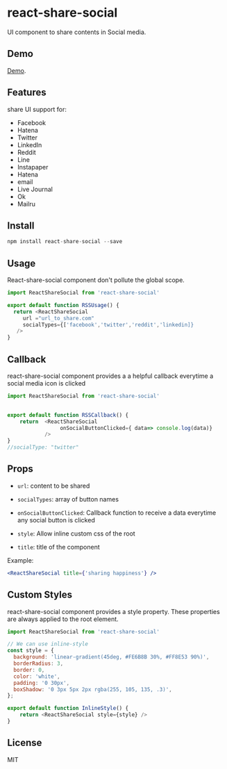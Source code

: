 # react-share-social

UI component to share contents in Social media.


## Demo

[Demo](https://react-share-social.github.io/react-share-social/).


## Features

share UI support for:
  - Facebook
  - Hatena
  - Twitter 
  - LinkedIn 
  - Reddit 
  - Line 
  - Instapaper
  - Hatena
  - email  
  - Live Journal
  - Ok
  - Mailru

  
## Install

```js
npm install react-share-social --save
``` 
## Usage

React-share-social component don't pollute the global scope.

```js
import ReactShareSocial from 'react-share-social' 

export default function RSSUsage() {
  return <ReactShareSocial 
     url ="url_to_share.com"
     socialTypes={['facebook','twitter','reddit','linkedin]}
   />
}


```
## Callback

 react-share-social component provides a a helpful callback everytime a social media icon is clicked

```js
import ReactShareSocial from 'react-share-social' 
 

export default function RSSCallback() { 
    return  <ReactShareSocial  
                 onSocialButtonClicked={ data=> console.log(data)}    
            />
}
//socialType: "twitter"
```
## Props

- `url`: content to be shared 

- `socialTypes`: array of button names

- `onSocialButtonClicked`: Callback function to receive a data everytime any social button is clicked

- `style`: Allow inline custom css of the root

- `title`: title of the component

Example:

```jsx
<ReactShareSocial title={'sharing happiness'} />
```
## Custom Styles

 react-share-social component provides a style property. These properties are always applied to the root element.

```js
import ReactShareSocial from 'react-share-social' 

// We can use inline-style
const style = {
  background: 'linear-gradient(45deg, #FE6B8B 30%, #FF8E53 90%)',
  borderRadius: 3,
  border: 0,
  color: 'white',
  padding: '0 30px',
  boxShadow: '0 3px 5px 2px rgba(255, 105, 135, .3)',
};

export default function InlineStyle() { 
    return <ReactShareSocial style={style} />
}
```

## License

MIT

